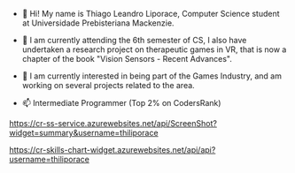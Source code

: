 - 👋 Hi! My name is Thiago Leandro Liporace, Computer Science student at Universidade Prebisteriana Mackenzie.

- 👀 I am currently attending the 6th semester of CS, I also have undertaken a research project on therapeutic games in VR, that is now a chapter of the book "Vision Sensors - Recent Advances".

- 🌱 I am currently interested in being part of the Games Industry, and am working on several projects related to the area.

- 📫 Intermediate Programmer (Top 2% on CodersRank)

https://cr-ss-service.azurewebsites.net/api/ScreenShot?widget=summary&username=thiliporace

https://cr-skills-chart-widget.azurewebsites.net/api/api?username=thiliporace
<!---
thiliporace/thiliporace is a ✨ special ✨ repository because its `README.md` (this file) appears on your GitHub profile.
You can click the Preview link to take a look at your changes.
--->
